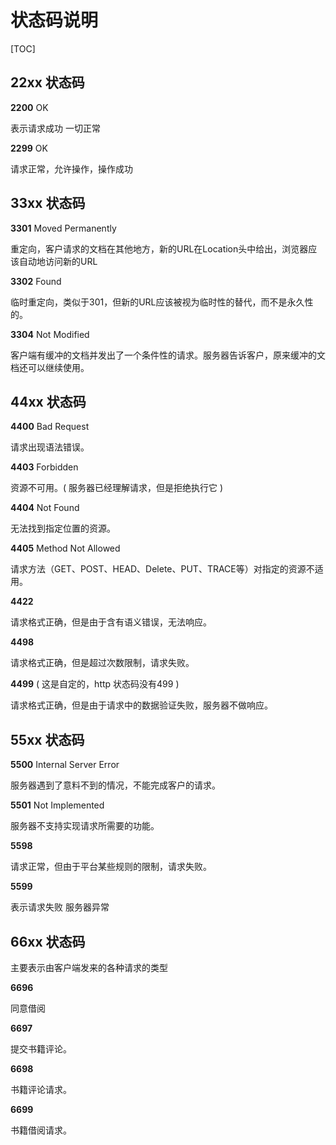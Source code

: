 # 状态码说明

[TOC]

## 22xx 状态码

**2200** OK

表示请求成功 一切正常

**2299** OK

请求正常，允许操作，操作成功 



## 33xx 状态码

**3301** Moved Permanently

重定向，客户请求的文档在其他地方，新的URL在Location头中给出，浏览器应该自动地访问新的URL

**3302** Found

临时重定向，类似于301，但新的URL应该被视为临时性的替代，而不是永久性的。

**3304** Not Modified

客户端有缓冲的文档并发出了一个条件性的请求。服务器告诉客户，原来缓冲的文档还可以继续使用。



## 44xx 状态码

**4400** Bad Request

请求出现语法错误。

**4403** Forbidden

资源不可用。( 服务器已经理解请求，但是拒绝执行它 )

**4404** Not Found

无法找到指定位置的资源。

**4405** Method Not Allowed

请求方法（GET、POST、HEAD、Delete、PUT、TRACE等）对指定的资源不适用。

**4422** 

请求格式正确，但是由于含有语义错误，无法响应。 

**4498** 

请求格式正确，但是超过次数限制，请求失败。

**4499** ( 这是自定的，http 状态码没有499 )

请求格式正确，但是由于请求中的数据验证失败，服务器不做响应。



## 55xx 状态码

**5500** Internal Server Error

服务器遇到了意料不到的情况，不能完成客户的请求。

**5501** Not Implemented

服务器不支持实现请求所需要的功能。

**5598** 

请求正常，但由于平台某些规则的限制，请求失败。 

**5599** 

表示请求失败 服务器异常



## 66xx 状态码

主要表示由客户端发来的各种请求的类型

**6696** 

同意借阅

**6697** 

提交书籍评论。

**6698** 

书籍评论请求。

**6699** 

书籍借阅请求。